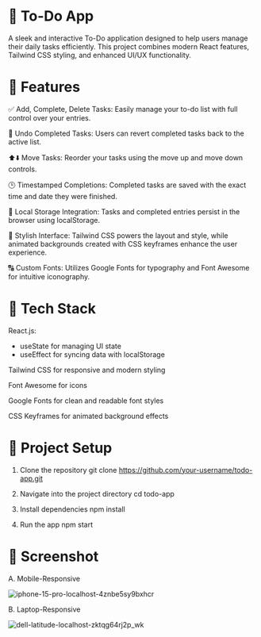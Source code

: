 📝 To-Do App
==
A sleek and interactive To-Do application designed to help users manage their daily tasks efficiently. This project combines modern React features, Tailwind CSS styling, and enhanced UI/UX functionality.

🚀 Features
==
  ✅ Add, Complete, Delete Tasks: Easily manage your to-do list with full control over your entries.

  🔁 Undo Completed Tasks: Users can revert completed tasks back to the active list.

  ⬆️⬇️ Move Tasks: Reorder your tasks using the move up and move down controls.

  🕒 Timestamped Completions: Completed tasks are saved with the exact time and date they were finished.

  💾 Local Storage Integration: Tasks and completed entries persist in the browser using localStorage.

  🎨 Stylish Interface: Tailwind CSS powers the layout and style, while animated backgrounds created with CSS keyframes enhance the user experience.

  🔠 Custom Fonts: Utilizes Google Fonts for typography and Font Awesome for intuitive iconography.

  🧠 Tech Stack
==
React.js:
- useState for managing UI state
- useEffect for syncing data with localStorage

Tailwind CSS for responsive and modern styling

Font Awesome for icons

Google Fonts for clean and readable font styles

CSS Keyframes for animated background effects

📂 Project Setup
==
1) Clone the repository
git clone https://github.com/your-username/todo-app.git

2) Navigate into the project directory
cd todo-app

3) Install dependencies
npm install

4) Run the app
npm start

📸 Screenshot
==
A. Mobile-Responsive

![iphone-15-pro-localhost-4znbe5sy9bxhcr](https://github.com/user-attachments/assets/be6b0fd2-c355-43bd-a0b8-64beabb33eaf)


B. Laptop-Responsive

![dell-latitude-localhost-zktqg64rj2p_wk](https://github.com/user-attachments/assets/50a44b0c-411f-4038-a4ec-326990da760f)







